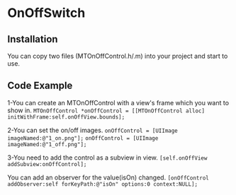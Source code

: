 # OnOffSwitch

## Installation

You can copy two files (MTOnOffControl.h/.m) into your project and start to use.

## Code Example

1-You can create an MTOnOffControl with a view's frame which you want to show in. 
    `MTOnOffControl *onOffControl = [[MTOnOffControl alloc] initWithFrame:self.onOffView.bounds];`

2-You can set the on/off images. 
    `onOffControl = [UIImage imageNamed:@"1_on.png"];`
    `onOffControl = [UIImage imageNamed:@"1_off.png"];`

3-You need to add the control as a subview in view. 
    `[self.onOffView addSubview:onOffControl];`

You can add an observer for the value(isOn) changed. 
    `[onOffControl addObserver:self forKeyPath:@"isOn" options:0 context:NULL];`
